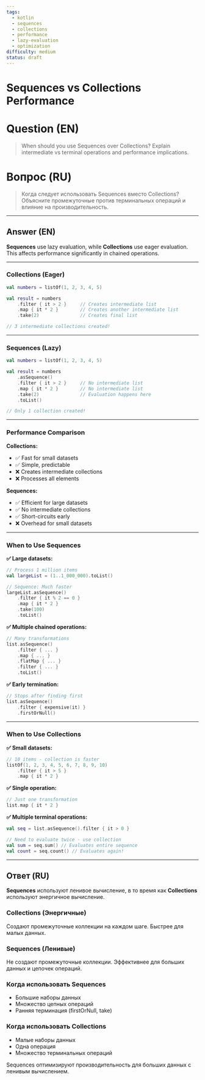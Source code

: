 ```yaml
---
tags:
  - kotlin
  - sequences
  - collections
  - performance
  - lazy-evaluation
  - optimization
difficulty: medium
status: draft
---
```


# Sequences vs Collections Performance

# Question (EN)
> When should you use Sequences over Collections? Explain intermediate vs terminal operations and performance implications.

# Вопрос (RU)
> Когда следует использовать Sequences вместо Collections? Объясните промежуточные против терминальных операций и влияние на производительность.

---

## Answer (EN)

**Sequences** use lazy evaluation, while **Collections** use eager evaluation. This affects performance significantly in chained operations.

---

### Collections (Eager)

```kotlin
val numbers = listOf(1, 2, 3, 4, 5)

val result = numbers
    .filter { it > 2 }     // Creates intermediate list
    .map { it * 2 }        // Creates another intermediate list
    .take(2)               // Creates final list

// 3 intermediate collections created!
```

---

### Sequences (Lazy)

```kotlin
val numbers = listOf(1, 2, 3, 4, 5)

val result = numbers
    .asSequence()
    .filter { it > 2 }     // No intermediate list
    .map { it * 2 }        // No intermediate list
    .take(2)               // Evaluation happens here
    .toList()

// Only 1 collection created!
```

---

### Performance Comparison

**Collections:**
- ✅ Fast for small datasets
- ✅ Simple, predictable
- ❌ Creates intermediate collections
- ❌ Processes all elements

**Sequences:**
- ✅ Efficient for large datasets
- ✅ No intermediate collections
- ✅ Short-circuits early
- ❌ Overhead for small datasets

---

### When to Use Sequences

**✅ Large datasets:**

```kotlin
// Process 1 million items
val largeList = (1..1_000_000).toList()

// Sequence: Much faster
largeList.asSequence()
    .filter { it % 2 == 0 }
    .map { it * 2 }
    .take(100)
    .toList()
```

**✅ Multiple chained operations:**

```kotlin
// Many transformations
list.asSequence()
    .filter { ... }
    .map { ... }
    .flatMap { ... }
    .filter { ... }
    .toList()
```

**✅ Early termination:**

```kotlin
// Stops after finding first
list.asSequence()
    .filter { expensive(it) }
    .firstOrNull()
```

---

### When to Use Collections

**✅ Small datasets:**

```kotlin
// 10 items - collection is faster
listOf(1, 2, 3, 4, 5, 6, 7, 8, 9, 10)
    .filter { it > 5 }
    .map { it * 2 }
```

**✅ Single operation:**

```kotlin
// Just one transformation
list.map { it * 2 }
```

**✅ Multiple terminal operations:**

```kotlin
val seq = list.asSequence().filter { it > 0 }

// Need to evaluate twice - use collection
val sum = seq.sum() // Evaluates entire sequence
val count = seq.count() // Evaluates again!
```

---

## Ответ (RU)

**Sequences** используют ленивое вычисление, в то время как **Collections** используют энергичное вычисление.

### Collections (Энергичные)

Создают промежуточные коллекции на каждом шаге. Быстрее для малых данных.

### Sequences (Ленивые)

Не создают промежуточные коллекции. Эффективнее для больших данных и цепочек операций.

### Когда использовать Sequences

- Большие наборы данных
- Множество цепных операций
- Ранняя терминация (firstOrNull, take)

### Когда использовать Collections

- Малые наборы данных
- Одна операция
- Множество терминальных операций

Sequences оптимизируют производительность для больших данных с ленивым вычислением.

